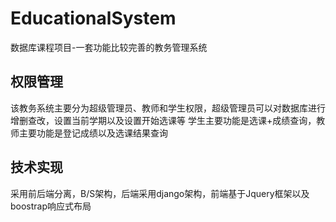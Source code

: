 # EducationalSystem
数据库课程项目-一套功能比较完善的教务管理系统
## 权限管理
该教务系统主要分为超级管理员、教师和学生权限，超级管理员可以对数据库进行增删查改，设置当前学期以及设置开始选课等
学生主要功能是选课+成绩查询，教师主要功能是登记成绩以及选课结果查询
## 技术实现
采用前后端分离，B/S架构，后端采用django架构，前端基于Jquery框架以及boostrap响应式布局
